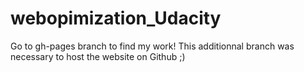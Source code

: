 # webopimization_Udacity

Go to gh-pages branch to find my work! This additionnal branch was necessary to host the website on Github ;)
